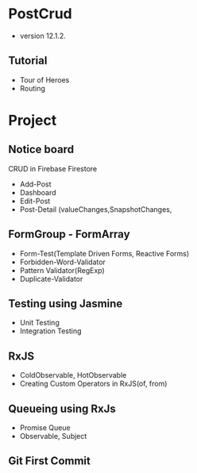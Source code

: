 # PostCrud
- version 12.1.2.

## Tutorial
- Tour of Heroes
- Routing

# Project
## Notice board
CRUD in Firebase Firestore
- Add-Post
- Dashboard
- Edit-Post
- Post-Detail
(valueChanges,SnapshotChanges,

## FormGroup - FormArray
- Form-Test(Template Driven Forms, Reactive Forms)
- Forbidden-Word-Validator
- Pattern Validator(RegExp)
- Duplicate-Validator

## Testing using Jasmine
- Unit Testing
- Integration Testing

## RxJS
- ColdObservable, HotObservable
- Creating Custom Operators in RxJS(of, from)

## Queueing using RxJs
- Promise Queue
- Observable, Subject

## Git First Commit
